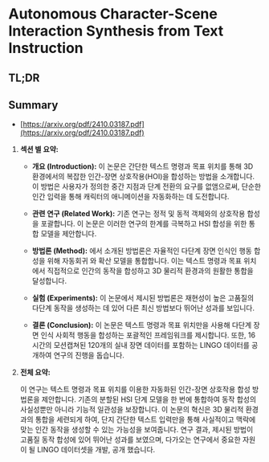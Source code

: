 # Autonomous Character-Scene Interaction Synthesis from Text Instruction
## TL;DR
## Summary
- [https://arxiv.org/pdf/2410.03187.pdf](https://arxiv.org/pdf/2410.03187.pdf)

1. **섹션 별 요약:**

   - **개요 (Introduction):** 이 논문은 간단한 텍스트 명령과 목표 위치를 통해 3D 환경에서의 복잡한 인간-장면 상호작용(HOI)을 합성하는 방법을 소개합니다. 이 방법은 사용자가 정의한 중간 지점과 단계 전환의 요구를 없앰으로써, 단순한 인간 입력을 통해 캐릭터의 애니메이션을 자동화하는 데 도전합니다.

   - **관련 연구 (Related Work):** 기존 연구는 정적 및 동적 객체와의 상호작용 합성을 포괄합니다. 이 논문은 이러한 연구의 한계를 극복하고 HSI 합성을 위한 통합 모델을 제안합니다.

   - **방법론 (Method):** 에서 소개된 방법론은 자율적인 다단계 장면 인식인 행동 합성을 위해 자동회귀 와 확산 모델을 통합합니다. 이는 텍스트 명령과 목표 위치에서 직접적으로 인간의 동작을 합성하고 3D 물리적 환경과의 원활한 통합을 달성합니다.

   - **실험 (Experiments):** 이 논문에서 제시된 방법론은 재현성이 높은 고품질의 다단계 동작을 생성하는 데 있어 다른 최신 방법보다 뛰어난 성과를 보입니다.

   - **결론 (Conclusion):** 이 논문은 텍스트 명령과 목표 위치만을 사용해 다단계 장면 인식 사회적 행동을 합성하는 포괄적인 프레임워크를 제시합니다. 또한, 16시간의 모션캡쳐된 120개의 실내 장면 데이터를 포함하는 LINGO 데이터를 공개하여 연구의 진행을 돕습니다.

2. **전체 요약:**

   이 연구는 텍스트 명령과 목표 위치를 이용한 자동화된 인간-장면 상호작용 합성 방법론을 제안합니다. 기존의 분할된 HSI 단계 모델을 한 번에 통합하여 동작 합성의 사실성뿐만 아니라 기능적 일관성을 보장합니다. 이 논문의 혁신은 3D 물리적 환경과의 통합을 세련되게 하여, 단지 간단한 텍스트 입력만을 통해 사실적이고 맥락에 맞는 인간 동작을 생성할 수 있는 가능성을 보여줍니다. 연구 결과, 제시된 방법이 고품질 동작 합성에 있어 뛰어난 성과를 보였으며, 다가오는 연구에서 중요한 자원이 될 LINGO 데이터셋을 개발, 공개 했습니다.